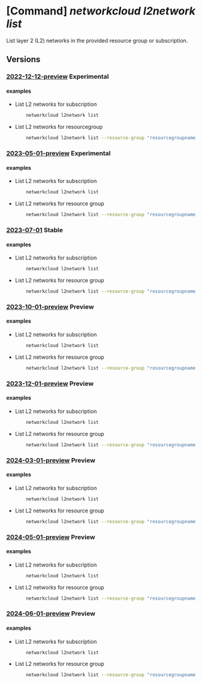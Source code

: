 # [Command] _networkcloud l2network list_

List layer 2 (L2) networks in the provided resource group or subscription.

## Versions

### [2022-12-12-preview](/Resources/mgmt-plane/L3N1YnNjcmlwdGlvbnMve30vcHJvdmlkZXJzL21pY3Jvc29mdC5uZXR3b3JrY2xvdWQvbDJuZXR3b3Jrcw==/2022-12-12-preview.xml) **Experimental**

<!-- mgmt-plane /subscriptions/{}/providers/microsoft.networkcloud/l2networks 2022-12-12-preview -->
<!-- mgmt-plane /subscriptions/{}/resourcegroups/{}/providers/microsoft.networkcloud/l2networks 2022-12-12-preview -->

#### examples

- List L2 networks for subscription
    ```bash
        networkcloud l2network list
    ```

- List L2 networks for resourcegroup
    ```bash
        networkcloud l2network list --resource-group "resourcegroupname"
    ```

### [2023-05-01-preview](/Resources/mgmt-plane/L3N1YnNjcmlwdGlvbnMve30vcHJvdmlkZXJzL21pY3Jvc29mdC5uZXR3b3JrY2xvdWQvbDJuZXR3b3Jrcw==/2023-05-01-preview.xml) **Experimental**

<!-- mgmt-plane /subscriptions/{}/providers/microsoft.networkcloud/l2networks 2023-05-01-preview -->
<!-- mgmt-plane /subscriptions/{}/resourcegroups/{}/providers/microsoft.networkcloud/l2networks 2023-05-01-preview -->

#### examples

- List L2 networks for subscription
    ```bash
        networkcloud l2network list
    ```

- List L2 networks for resource group
    ```bash
        networkcloud l2network list --resource-group "resourcegroupname"
    ```

### [2023-07-01](/Resources/mgmt-plane/L3N1YnNjcmlwdGlvbnMve30vcHJvdmlkZXJzL21pY3Jvc29mdC5uZXR3b3JrY2xvdWQvbDJuZXR3b3Jrcw==/2023-07-01.xml) **Stable**

<!-- mgmt-plane /subscriptions/{}/providers/microsoft.networkcloud/l2networks 2023-07-01 -->
<!-- mgmt-plane /subscriptions/{}/resourcegroups/{}/providers/microsoft.networkcloud/l2networks 2023-07-01 -->

#### examples

- List L2 networks for subscription
    ```bash
        networkcloud l2network list
    ```

- List L2 networks for resource group
    ```bash
        networkcloud l2network list --resource-group "resourcegroupname"
    ```

### [2023-10-01-preview](/Resources/mgmt-plane/L3N1YnNjcmlwdGlvbnMve30vcHJvdmlkZXJzL21pY3Jvc29mdC5uZXR3b3JrY2xvdWQvbDJuZXR3b3Jrcw==/2023-10-01-preview.xml) **Preview**

<!-- mgmt-plane /subscriptions/{}/providers/microsoft.networkcloud/l2networks 2023-10-01-preview -->
<!-- mgmt-plane /subscriptions/{}/resourcegroups/{}/providers/microsoft.networkcloud/l2networks 2023-10-01-preview -->

#### examples

- List L2 networks for subscription
    ```bash
        networkcloud l2network list
    ```

- List L2 networks for resource group
    ```bash
        networkcloud l2network list --resource-group "resourcegroupname"
    ```

### [2023-12-01-preview](/Resources/mgmt-plane/L3N1YnNjcmlwdGlvbnMve30vcHJvdmlkZXJzL21pY3Jvc29mdC5uZXR3b3JrY2xvdWQvbDJuZXR3b3Jrcw==/2023-12-01-preview.xml) **Preview**

<!-- mgmt-plane /subscriptions/{}/providers/microsoft.networkcloud/l2networks 2023-12-01-preview -->
<!-- mgmt-plane /subscriptions/{}/resourcegroups/{}/providers/microsoft.networkcloud/l2networks 2023-12-01-preview -->

#### examples

- List L2 networks for subscription
    ```bash
        networkcloud l2network list
    ```

- List L2 networks for resource group
    ```bash
        networkcloud l2network list --resource-group "resourcegroupname"
    ```

### [2024-03-01-preview](/Resources/mgmt-plane/L3N1YnNjcmlwdGlvbnMve30vcHJvdmlkZXJzL21pY3Jvc29mdC5uZXR3b3JrY2xvdWQvbDJuZXR3b3Jrcw==/2024-03-01-preview.xml) **Preview**

<!-- mgmt-plane /subscriptions/{}/providers/microsoft.networkcloud/l2networks 2024-03-01-preview -->
<!-- mgmt-plane /subscriptions/{}/resourcegroups/{}/providers/microsoft.networkcloud/l2networks 2024-03-01-preview -->

#### examples

- List L2 networks for subscription
    ```bash
        networkcloud l2network list
    ```

- List L2 networks for resource group
    ```bash
        networkcloud l2network list --resource-group "resourcegroupname"
    ```

### [2024-05-01-preview](/Resources/mgmt-plane/L3N1YnNjcmlwdGlvbnMve30vcHJvdmlkZXJzL21pY3Jvc29mdC5uZXR3b3JrY2xvdWQvbDJuZXR3b3Jrcw==/2024-05-01-preview.xml) **Preview**

<!-- mgmt-plane /subscriptions/{}/providers/microsoft.networkcloud/l2networks 2024-05-01-preview -->
<!-- mgmt-plane /subscriptions/{}/resourcegroups/{}/providers/microsoft.networkcloud/l2networks 2024-05-01-preview -->

#### examples

- List L2 networks for subscription
    ```bash
        networkcloud l2network list
    ```

- List L2 networks for resource group
    ```bash
        networkcloud l2network list --resource-group "resourcegroupname"
    ```

### [2024-06-01-preview](/Resources/mgmt-plane/L3N1YnNjcmlwdGlvbnMve30vcHJvdmlkZXJzL21pY3Jvc29mdC5uZXR3b3JrY2xvdWQvbDJuZXR3b3Jrcw==/2024-06-01-preview.xml) **Preview**

<!-- mgmt-plane /subscriptions/{}/providers/microsoft.networkcloud/l2networks 2024-06-01-preview -->
<!-- mgmt-plane /subscriptions/{}/resourcegroups/{}/providers/microsoft.networkcloud/l2networks 2024-06-01-preview -->

#### examples

- List L2 networks for subscription
    ```bash
        networkcloud l2network list
    ```

- List L2 networks for resource group
    ```bash
        networkcloud l2network list --resource-group "resourcegroupname"
    ```
